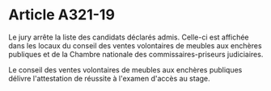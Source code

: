 # Article A321-19

Le jury arrête la liste des candidats déclarés admis. Celle-ci est affichée dans les locaux du conseil des ventes volontaires de meubles aux enchères publiques et de la Chambre nationale des commissaires-priseurs judiciaires.

Le conseil des ventes volontaires de meubles aux enchères publiques délivre l'attestation de réussite à l'examen d'accès au stage.
